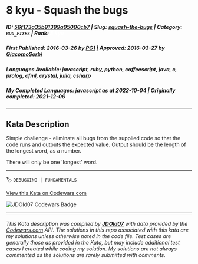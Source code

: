 # 8 kyu - Squash the bugs

##### **ID**: [56f173a35b91399a05000cb7](https://www.codewars.com/kata/56f173a35b91399a05000cb7) | **Slug**: [squash-the-bugs](https://www.codewars.com/kata/56f173a35b91399a05000cb7) | **Category**: `BUG_FIXES` | **Rank**: <span style="color:white">8 kyu</span>

##### **First Published**: 2016-03-26 ***by*** [PG1](https://www.codewars.com/users/PG1) | **Approved**: 2016-03-27 ***by*** [GiacomoSorbi](https://www.codewars.com/users/GiacomoSorbi)

##### **Languages Available**: javascript, ruby, python, coffeescript, java, c, prolog, cfml, crystal, julia, csharp

##### **My Completed Languages**: javascript ***as at*** 2022-10-04 | **Originally completed**: 2021-12-06

---

## Kata Description


Simple challenge - eliminate all bugs from the supplied code so that the code runs and outputs the expected value. Output should be the length of the longest word, as a number.



There will only be one 'longest' word.

---


🏷 `DEBUGGING | FUNDAMENTALS`


[View this Kata on Codewars.com](https://www.codewars.com/kata/56f173a35b91399a05000cb7)

![](https://www.codewars.com/users/jdold07/badges/large "JDOld07 Codewars Badge")

---

###### *This Kata description was compiled by [**JDOld07**](https://tpstech.dev) with data provided by the [Codewars.com](https://www.codewars.com) API.  The solutions in this repo associated with this kata are my solutions unless otherwise noted in the code file.  Test cases are generally those as provided in the Kata, but may include additional test cases I created while coding my solution.  My solutions are not always commented as the solutions are rarely submitted with comments.*
